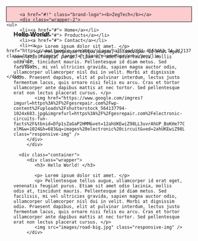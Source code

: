 

<html>
<head>
   <title> first web </title>
      
   <link type="text/css" rel="stylesheet" href="mystyle.css">
   <style>
	
body
{
	
	margin: 0px;
	text-decoration:none;
}
.brand-logo
{
margin-left:20px;
margin-bottom: 0px;
font-family:'monotype corsiva';

}
.wrapper
{
margin-left: 20px;
margin-right: 20px;


}
.wrapper-2
{
	float:right;

}

.container
{
width:100%;
margin-left: 0px;
text-align:center;
border:3px solid black;
}


ul  li
{
	display:inline-block;
	width: 150px;
	line-height:30px;
	text-align:center;
       

}
ul li a
{
	color:black;
	font-size:medium;
	
}

#container-1 
{
	width:100%;
	margin:0px;
	text-align:center;
	background-color:#d14841;
	color:white;
}
.nav-wrapper
{
background-color: #fccccf;
border:1px solid black;
height:40px;
}
</style>
        
</head>
<body>
<nav>
      <div class="nav-wrapper">

         <a href="#!" class="brand-logo"><b>ZegTech</b></a>	 
		 <div class="wrapper-2">
	<ul>
		 <li><a href="#"> Home</a></li>
		 <li><a href="#"> Products</a></li>
		 <li><a href="#"> Contact</a></li>
		 <li><a href="https://www.google.com/maps/place/hallroad/@31.4558463,74.3121377,17z/data=!3m1!4b1!4m5!3m4!1s0x391907e7065e950b:0x6c633bbd939cf7ab!8m2!3d31.4558463!4d74.3143264" class="text-primary" target="_blank"><em>Map</em></a></li>
		 </ul>
		 </div>
		 
	</div>
	
</nav>
<div id="container-1">
         <div class="wrapper"> 
		 <h3> Hello World! </h3>
			
            <p> Lorem ipsum dolor sit amet. </p>
            <p> Pellentesque tellus augue, ullamcorper id erat eget, venenatis feugiat purus. Etiam sit amet odio lacinia, mollis odio at, tincidunt mauris. Pellentesque id diam metus. Sed facilisis, mi vel ultricies gravida, sapien magna auctor odio, ullamcorper ullamcorper nisl dui in velit. Morbi at dignissim odio. Praesent dapibus, elit at pulvinar interdum, lectus justo fermentum lacus, quis ornare nisi felis eu arcu. Cras et tortor ullamcorper ante dapibus mattis at nec tortor. Sed pellentesque erat non lectus placerat cursus. </p>
            <img href="https://www.google.com/imgres?imgurl=https%3A%2F%2Fgesrepair.com%2Fwp-content%2Fuploads%2Fshutterstock_564137794-1024x683.jpg&imgrefurl=https%3A%2F%2Fgesrepair.com%2Felectronic-circuits-fun-facts%2F&tbnid=Dfp1sZaGaP2HMM&vet=12ahUKEwiZ98LL3uvrAhUP_BoKHe77CI8QMygCegUIARDUAQ..i&docid=Lh3XLNQqnY-xlM&w=1024&h=683&q=images%20electronic%20circuit&ved=2ahUKEwiZ98LL3uvrAhUP_BoKHe77CI8QMygCegUIARDUAQ" class="responsive-img" />
		 </div>
		 </div>

	  <div class="container">
         <div class="wrapper">  
			<h3> Hello World! </h3>
			
            <p> Lorem ipsum dolor sit amet. </p>
            <p> Pellentesque tellus augue, ullamcorper id erat eget, venenatis feugiat purus. Etiam sit amet odio lacinia, mollis odio at, tincidunt mauris. Pellentesque id diam metus. Sed facilisis, mi vel ultricies gravida, sapien magna auctor odio, ullamcorper ullamcorper nisl dui in velit. Morbi at dignissim odio. Praesent dapibus, elit at pulvinar interdum, lectus justo fermentum lacus, quis ornare nisi felis eu arcu. Cras et tortor ullamcorper ante dapibus mattis at nec tortor. Sed pellentesque erat non lectus placerat cursus. </p>
            <img src="images/road-big.jpg" class="responsive-img" />
         </div>
</div>



</body>
</html>
